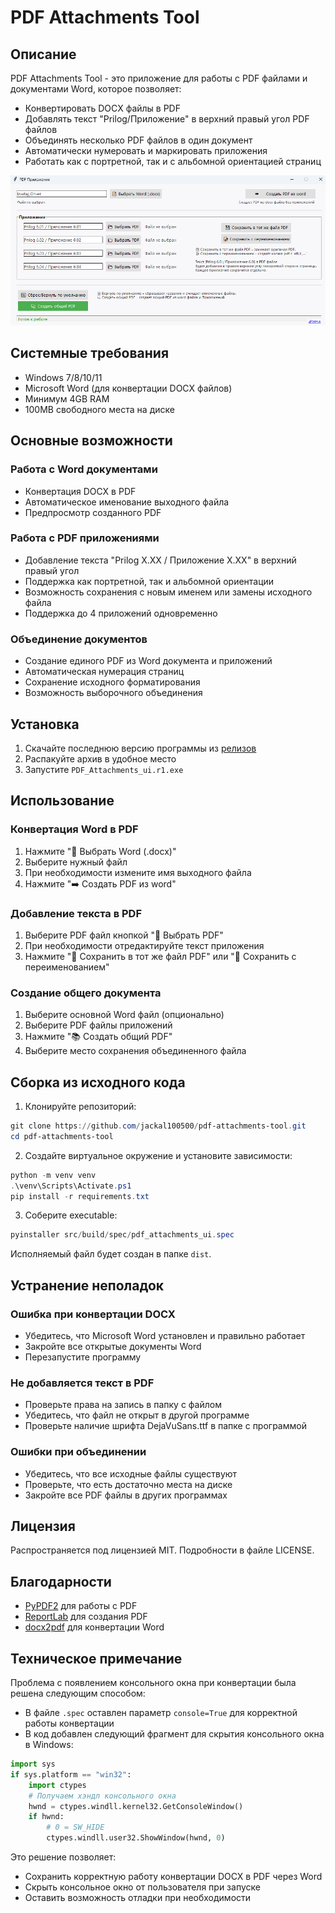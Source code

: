 # PDF Attachments Tool

## Описание
PDF Attachments Tool - это приложение для работы с PDF файлами и документами Word, которое позволяет:

- Конвертировать DOCX файлы в PDF
- Добавлять текст "Prilog/Приложение" в верхний правый угол PDF файлов
- Объединять несколько PDF файлов в один документ
- Автоматически нумеровать и маркировать приложения
- Работать как с портретной, так и с альбомной ориентацией страниц


![Интерфейс программы PDF Attachments Tool](assets/screenshot.r1.png)

## Системные требования

- Windows 7/8/10/11
- Microsoft Word (для конвертации DOCX файлов)
- Минимум 4GB RAM
- 100MB свободного места на диске

## Основные возможности

### Работа с Word документами
- Конвертация DOCX в PDF
- Автоматическое именование выходного файла
- Предпросмотр созданного PDF

### Работа с PDF приложениями
- Добавление текста "Prilog X.XX / Приложение X.XX" в верхний правый угол
- Поддержка как портретной, так и альбомной ориентации
- Возможность сохранения с новым именем или замены исходного файла
- Поддержка до 4 приложений одновременно

### Объединение документов
- Создание единого PDF из Word документа и приложений
- Автоматическая нумерация страниц
- Сохранение исходного форматирования
- Возможность выборочного объединения

## Установка
1. Скачайте последнюю версию программы из [релизов](https://github.com/jackal100500/pdf-attachments-tool/releases)
2. Распакуйте архив в удобное место
3. Запустите `PDF_Attachments_ui.r1.exe`

## Использование

### Конвертация Word в PDF
1. Нажмите "📄 Выбрать Word (.docx)"
2. Выберите нужный файл
3. При необходимости измените имя выходного файла
4. Нажмите "➡️ Создать PDF из word"

### Добавление текста в PDF
1. Выберите PDF файл кнопкой "📂 Выбрать PDF"
2. При необходимости отредактируйте текст приложения
3. Нажмите "💾 Сохранить в тот же файл PDF" или "📝 Сохранить с переименованием"

### Создание общего документа
1. Выберите основной Word файл (опционально)
2. Выберите PDF файлы приложений
3. Нажмите "📚 Создать общий PDF"
4. Выберите место сохранения объединенного файла

## Сборка из исходного кода

1. Клонируйте репозиторий:
```powershell
git clone https://github.com/jackal100500/pdf-attachments-tool.git
cd pdf-attachments-tool
```

2. Создайте виртуальное окружение и установите зависимости:
```powershell
python -m venv venv
.\venv\Scripts\Activate.ps1
pip install -r requirements.txt
```

3. Соберите executable:
```powershell
pyinstaller src/build/spec/pdf_attachments_ui.spec
```

Исполняемый файл будет создан в папке `dist`.

## Устранение неполадок

### Ошибка при конвертации DOCX
- Убедитесь, что Microsoft Word установлен и правильно работает
- Закройте все открытые документы Word
- Перезапустите программу

### Не добавляется текст в PDF
- Проверьте права на запись в папку с файлом
- Убедитесь, что файл не открыт в другой программе
- Проверьте наличие шрифта DejaVuSans.ttf в папке с программой

### Ошибки при объединении
- Убедитесь, что все исходные файлы существуют
- Проверьте, что есть достаточно места на диске
- Закройте все PDF файлы в других программах

## Лицензия
Распространяется под лицензией MIT. Подробности в файле LICENSE.

## Благодарности
- [PyPDF2](https://pypdf2.readthedocs.io/) для работы с PDF
- [ReportLab](https://www.reportlab.com/) для создания PDF
- [docx2pdf](https://github.com/AlJohri/docx2pdf) для конвертации Word

## Техническое примечание
Проблема с появлением консольного окна при конвертации была решена следующим способом:
- В файле `.spec` оставлен параметр `console=True` для корректной работы конвертации
- В код добавлен следующий фрагмент для скрытия консольного окна в Windows:
```python
import sys
if sys.platform == "win32":
    import ctypes
    # Получаем хэндл консольного окна
    hwnd = ctypes.windll.kernel32.GetConsoleWindow()
    if hwnd:
        # 0 = SW_HIDE
        ctypes.windll.user32.ShowWindow(hwnd, 0)
```
Это решение позволяет:
- Сохранить корректную работу конвертации DOCX в PDF через Word
- Скрыть консольное окно от пользователя при запуске
- Оставить возможность отладки при необходимости